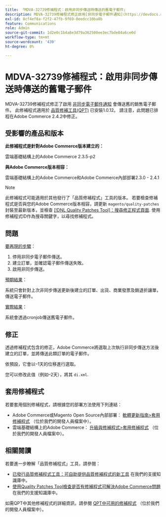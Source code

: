 ```yaml
---
title: 「MDVA-32739修補程式：啟用非同步傳送時傳送的舊電子郵件」
description: MDVA-32739修補程式修正啟用[非同步電子郵件通知](https://devdocs.magento.com/guides/v2.4/performance-best-practices/configuration.html#asynchronous-email-notifications)傳送舊銷售電子郵件的問題。 安裝[Quality Patches Tool (QPT)](/help/announcements/adobe-commerce-announcements/magento-quality-patches-released-new-tool-to-self-serve-quality-patches.md) 1.0.12後，即可使用此修補程式。 請注意，此問題已排程在Adobe Commerce 2.4.2中修正。
exl-id: 8cf4ef8a-f2f2-47fb-9f69-0eedcc10ba8b
feature: Communications
role: Admin
source-git-commit: 1d2e0c1b4a8e3d79a362500ee3ec7bde84a6ce0d
workflow-type: tm+mt
source-wordcount: '439'
ht-degree: 0%

---
```


# MDVA-32739修補程式：啟用非同步傳送時傳送的舊電子郵件

MDVA-32739修補程式修正了啟用 [非同步電子郵件通知](https://devdocs.magento.com/guides/v2.4/performance-best-practices/configuration.html#asynchronous-email-notifications) 會傳送舊的銷售電子郵件。 此修補程式適用於 [品質修補工具(QPT)](/help/announcements/adobe-commerce-announcements/magento-quality-patches-released-new-tool-to-self-serve-quality-patches.md) 已安裝1.0.12。 請注意，此問題已排程在Adobe Commerce 2.4.2中修正。

## 受影響的產品和版本

**此修補程式是針對Adobe Commerce版本建立的：**

雲端基礎結構上的Adobe Commerce 2.3.5-p2

**與Adobe Commerce版本相容：**

雲端基礎結構上的Adobe Commerce和Adobe Commerce內部部署2.3.0 - 2.4.1

>[!NOTE]
>
>此修補程式可能適用於其他發行了「品質修補程式」工具的版本。 若要檢查修補程式是否與您的Adobe Commerce版本相容，請更新 `magento/quality-patches` 封裝至最新版本，並檢查 [[!DNL Quality Patches Tool]：搜尋修正程式頁面](https://devdocs.magento.com/quality-patches/tool.html#patch-grid). 使用修補程式ID作為搜尋關鍵字，以尋找修補程式。

## 問題

<u>要再現的步驟</u>：

1. 停用非同步電子郵件傳送。
1. 建立訂單，並確認電子郵件傳送失敗。
1. 啟用非同步傳送。

<u>預期結果</u>：

系統只會針對上次非同步傳送更新後建立的訂單、出貨、商業發票及銷退折讓單，傳送電子郵件。

<u>實際結果</u>：

系統會透過cronjob傳送舊電子郵件。

## 修正

透過修補程式包含的修正，Adobe Commerce將選取上次執行非同步傳送方法後建立的訂單，並將傳送此類訂單的電子郵件。

依預設，它會以–1天的位移進行選取。

您可以修改此值（例如–2天），將其 `di.xml`.

## 套用修補程式

若要套用個別修補程式，請根據您的部署方法使用下列連結：

* Adobe Commerce或Magento Open Source內部部署： [軟體更新指南>套用修補程式](https://devdocs.magento.com/guides/v2.4/comp-mgr/patching/mqp.html) （位於我們的開發人員檔案中）。
* 雲端基礎結構上的Adobe Commerce： [升級與修補程式>套用修補程式](https://devdocs.magento.com/cloud/project/project-patch.html) （位於我們的開發人員檔案中）。

## 相關閱讀

若要進一步瞭解「品質修補程式」工具，請參閱：

* [已發行品質修補程式工具：可自助提供品質修補程式的新工具](/help/announcements/adobe-commerce-announcements/magento-quality-patches-released-new-tool-to-self-serve-quality-patches.md) 在我們的支援知識庫中。
* [使用Quality Patches Tool檢查是否有修補程式可解決Adobe Commerce問題](/help/support-tools/patches-available-in-qpt-tool/check-patch-for-magento-issue-with-magento-quality-patches.md) 在我們的支援知識庫中。

如需QPT中其他修補程式的詳細資訊，請參閱 [QPT中可用的修補程式](https://devdocs.magento.com/quality-patches/tool.html#patch-grid) （位於我們的開發人員檔案中）。
